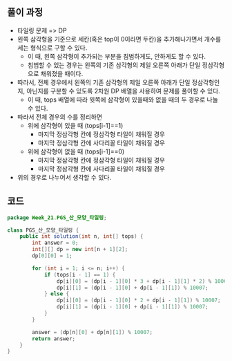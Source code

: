 ## 풀이 과정
- 타일링 문제 => DP
- 왼쪽 삼각형을 기준으로 세칸(혹은 top이 0이라면 두칸)을 추가해나가면서 개수를 세는 형식으로 구할 수 있다.
    - 이 때, 왼쪽 삼각형이 추가되는 부분을 침범하게도, 안하게도 할 수 있다.
    - 침범할 수 있는 경우는 왼쪽의 기존 삼각형의 제일 오른쪽 아래가 단일 정삼각형으로 채워졌을 때이다.
- 따라서, 전체 경우에서 왼쪽의 기존 삼각형의 제일 오른쪽 아래가 단일 정삼각형인지, 아닌지를 구분할 수 있도록 2차원 DP 배열을 사용하여 문제를 풀이할 수 있다.
    - 이 때, tops 배열에 따라 윗쪽에 삼각형이 있을때와 없을 때의 두 경우로 나눌 수 있다.
- 따라서 전체 경우의 수를 정리하면
  - 위에 삼각형이 있을 때 (tops[i-1]==1)
    - 마지막 정삼각형 칸에 정삼각형 타일이 채워질 경우
    - 마지막 정삼각형 칸에 사다리꼴 타일이 채워질 경우
  - 위에 삼각형이 없을 때 (tops[i-1]==0)
      - 마지막 정삼각형 칸에 정삼각형 타일이 채워질 경우
      - 마지막 정삼각형 칸에 사다리꼴 타일이 채워질 경우
- 위의 경우로 나누어서 생각할 수 있다.

## 코드
```java
package Week_21.PGS_산_모양_타일링;

class PGS_산_모양_타일링 {
    public int solution(int n, int[] tops) {
        int answer = 0;
        int[][] dp = new int[n + 1][2];
        dp[0][0] = 1;

        for (int i = 1; i <= n; i++) {
            if (tops[i - 1] == 1) {
                dp[i][0] = (dp[i - 1][0] * 3 + dp[i - 1][1] * 2) % 10007;
                dp[i][1] = (dp[i - 1][0] + dp[i - 1][1]) % 10007;
            } else {
                dp[i][0] = (dp[i - 1][0] * 2 + dp[i - 1][1]) % 10007;
                dp[i][1] = (dp[i - 1][0] + dp[i - 1][1]) % 10007;
            }
        }

        answer = (dp[n][0] + dp[n][1]) % 10007;
        return answer;
    }
}

```